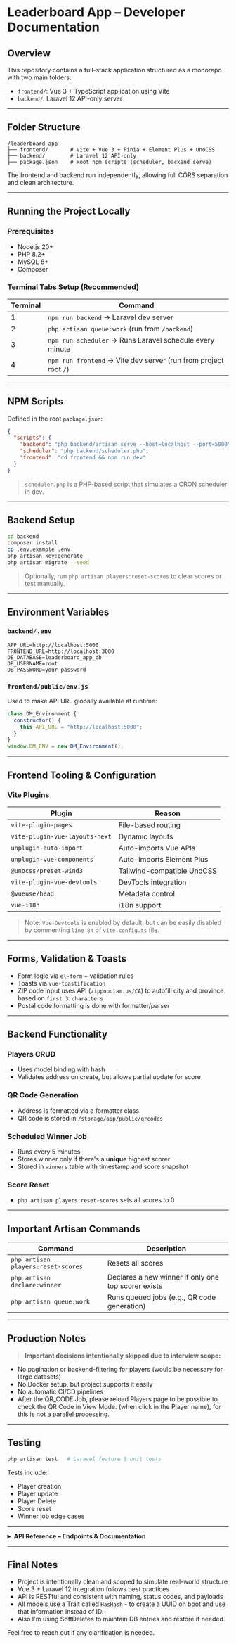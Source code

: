 # Leaderboard App – Developer Documentation

## Overview

This repository contains a full-stack application structured as a monorepo with two main folders:

- `frontend/`: Vue 3 + TypeScript application using Vite
- `backend/`: Laravel 12 API-only server

---

## Folder Structure

```
/leaderboard-app
├── frontend/       # Vite + Vue 3 + Pinia + Element Plus + UnoCSS
├── backend/        # Laravel 12 API-only
├── package.json    # Root npm scripts (scheduler, backend serve)
```

The frontend and backend run independently, allowing full CORS separation and clean architecture.

---

## Running the Project Locally

### Prerequisites

- Node.js 20+
- PHP 8.2+
- MySQL 8+
- Composer

### Terminal Tabs Setup (Recommended)

| Terminal | Command                                                          |
| -------- | ---------------------------------------------------------------- |
| 1        | `npm run backend` → Laravel dev server                           |
| 2        | `php artisan queue:work` (run from `/backend`)                   |
| 3        | `npm run scheduler` → Runs Laravel schedule every minute         |
| 4        | `npm run frontend` → Vite dev server (run from project root `/`) |

---

## NPM Scripts

Defined in the root `package.json`:

```json
{
  "scripts": {
    "backend": "php backend/artisan serve --host=localhost --port=5000",
    "scheduler": "php backend/scheduler.php",
    "frontend": "cd frontend && npm run dev"
  }
}
```

> `scheduler.php` is a PHP-based script that simulates a CRON scheduler in dev.

---

## Backend Setup

```bash
cd backend
composer install
cp .env.example .env
php artisan key:generate
php artisan migrate --seed
```

> Optionally, run `php artisan players:reset-scores` to clear scores or test manually.

---

## Environment Variables

### `backend/.env`

```dotenv
APP_URL=http://localhost:5000
FRONTEND_URL=http://localhost:3000
DB_DATABASE=leaderboard_app_db
DB_USERNAME=root
DB_PASSWORD=your_password
```

### `frontend/public/env.js`

Used to make API URL globally available at runtime:

```js
class DM_Environment {
  constructor() {
    this.API_URL = "http://localhost:5000";
  }
}
window.DM_ENV = new DM_Environment();
```

---

## Frontend Tooling & Configuration

### Vite Plugins

| Plugin                         | Reason                     |
| ------------------------------ | -------------------------- |
| `vite-plugin-pages`            | File-based routing         |
| `vite-plugin-vue-layouts-next` | Dynamic layouts            |
| `unplugin-auto-import`         | Auto-imports Vue APIs      |
| `unplugin-vue-components`      | Auto-imports Element Plus  |
| `@unocss/preset-wind3`         | Tailwind-compatible UnoCSS |
| `vite-plugin-vue-devtools`     | DevTools integration       |
| `@vueuse/head`                 | Metadata control           |
| `vue-i18n`                     | i18n support               |

> Note: `Vue-Devtools` is enabled by default, but can be easily disabled by commenting `line 84` of `vite.config.ts` file.

---

## Forms, Validation & Toasts

- Form logic via `el-form` + validation rules
- Toasts via `vue-toastification`
- ZIP code input uses API (`zippopotam.us/CA`) to autofill city and province based on `first 3 characters`
- Postal code formatting is done with formatter/parser

---

## Backend Functionality

### Players CRUD

- Uses model binding with hash
- Validates address on create, but allows partial update for score

### QR Code Generation

- Address is formatted via a formatter class
- QR code is stored in `/storage/app/public/qrcodes`

### Scheduled Winner Job

- Runs every 5 minutes
- Stores winner only if there's a **unique** highest scorer
- Stored in `winners` table with timestamp and score snapshot

### Score Reset

- `php artisan players:reset-scores` sets all scores to 0

---

## Important Artisan Commands

| Command                            | Description                                         |
| ---------------------------------- | --------------------------------------------------- |
| `php artisan players:reset-scores` | Resets all scores                                   |
| `php artisan declare:winner`       | Declares a new winner if only one top scorer exists |
| `php artisan queue:work`           | Runs queued jobs (e.g., QR code generation)         |

---

## Production Notes

> **Important decisions intentionally skipped due to interview scope:**

- No pagination or backend-filtering for players (would be necessary for large datasets)
- No Docker setup, but project supports it easily
- No automatic CI/CD pipelines
- After the QR_CODE Job, please reload Players page to be possible to check the QR Code in View Mode. (when click in the Player name), for this is not a parallel processing.

---

## Testing

```bash
php artisan test   # Laravel feature & unit tests
```

Tests include:

- Player creation
- Player update
- Player Delete
- Score reset
- Winner job edge cases

---

<details>
  <summary><strong>API Reference – Endpoints & Documentation</strong></summary>

## API Endpoints

Base URL: `{{backend_url}}/api`

### Authentication

All endpoints under `/api/players` require `auth:sanctum`.

---

### Endpoints Summary

| Method | Endpoint               | Description                       |
| ------ | ---------------------- | --------------------------------- |
| GET    | `/players`             | List all players                  |
| GET    | `/players/{hash}`      | Get player details                |
| POST   | `/players`             | Create new player                 |
| PUT    | `/players/{hash}`      | Update player info                |
| DELETE | `/players/{hash}`      | Delete (soft-delete) a player     |
| GET    | `/leaderboard-summary` | Summary of users grouped by score |

---

### Payload Example: Create Player

```json
{
  "name": "John Doe",
  "birth_date": "2000-01-01",
  "address": {
    "postal_code": "V6C 1A1",
    "street": "123 Main St",
    "city": "Vancouver",
    "province": "BC"
  }
}
```

</details>

---

## Final Notes

- Project is intentionally clean and scoped to simulate real-world structure
- Vue 3 + Laravel 12 integration follows best practices
- API is RESTful and consistent with naming, status codes, and payloads
- All models use a Trait called `HasHash` - to create a UUID on boot and use that information instead of ID.
- Also I'm using SoftDeletes to maintain DB entries and restore if needed.

Feel free to reach out if any clarification is needed.
